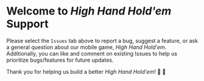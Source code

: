 # Welcome to _High Hand Hold'em_ Support

Please select the `Issues` tab above to report a bug, suggest a feature, or ask a general question about our mobile game, _High Hand Hold'em_. Additionally, you can like and comment on existing Issues to help us prioritize bugs/features for future updates.

Thank you for helping us build a better _High Hand Hold'em_! :pray: :hugs:
